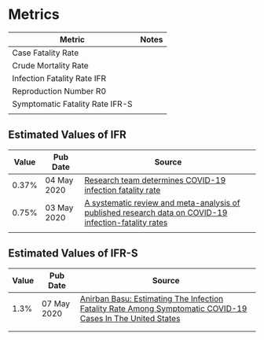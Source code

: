 # Metrics

| Metric | Notes |
|-|-|
| Case Fatality Rate | |
| Crude Mortality Rate | |
| Infection Fatality Rate IFR | |
| Reproduction Number R0 | |
| Symptomatic Fatality Rate IFR-S | |
 | | |

## Estimated Values of IFR 

| Value |Pub Date| Source |
|-|-|-|
| 0.37% | 04 May 2020 | [Research team determines COVID-19 infection fatality rate](https://medicalxpress.com/news/2020-05-team-covid-infection-fatality.html) |
| 0.75% | 03 May 2020 | [A systematic review and meta-analysis of published research data on COVID-19 infection-fatality rates](https://www.medrxiv.org/content/10.1101/2020.05.03.20089854v1.full.pdf+html)|
| | | |

## Estimated Values of IFR-S

| Value |Pub Date| Source |
|-|-|-|
| 1.3% | 07 May 2020 | [Anirban Basu: Estimating The Infection Fatality Rate Among Symptomatic COVID-19 Cases In The United States](https://www.healthaffairs.org/doi/full/10.1377/hlthaff.2020.00455)|
| | | |
| | | |
